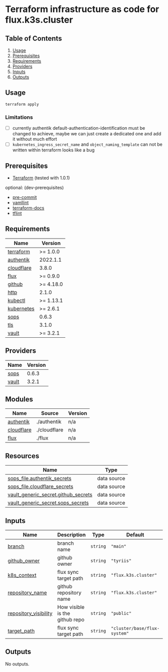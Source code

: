 <!-- markdownlint-disable MD033 -->

# Terraform infrastructure as code for flux.k3s.cluster

## Table of Contents

1. [Usage](#usage)
2. [Prerequisites](#prerequisites)
3. [Requirements](#requirements)
4. [Providers](#Providers)
5. [Inputs](#inputs)
6. [Outputs](#outputs)

## Usage

```bash
terraform apply
```

### Limitations

- [ ] currently authentik default-authentication-identification must be changed to achieve, maybe we can just create a dedicated one and add it without much effort
- [ ] `kubernetes_ingress_secret_name` and `object_naming_template` can not be written within terraform looks like a bug

## Prerequisites

- [Terraform](https://www.terraform.io/) (tested with 1.0.1)

optional: (dev-prerequisites)

- [pre-commit](https://pre-commit.com/)
- [yamllint](https://github.com/adrienverge/yamllint)
- [terraform-docs](https://github.com/terraform-docs/terraform-docs)
- [tflint](https://github.com/terraform-linters/tflint)

<!-- BEGIN_TF_DOCS -->
## Requirements

| Name | Version |
|------|---------|
| <a name="requirement_terraform"></a> [terraform](#requirement\_terraform) | >= 1.0.0 |
| <a name="requirement_authentik"></a> [authentik](#requirement\_authentik) | 2022.1.1 |
| <a name="requirement_cloudflare"></a> [cloudflare](#requirement\_cloudflare) | 3.8.0 |
| <a name="requirement_flux"></a> [flux](#requirement\_flux) | >= 0.9.0 |
| <a name="requirement_github"></a> [github](#requirement\_github) | >= 4.18.0 |
| <a name="requirement_http"></a> [http](#requirement\_http) | 2.1.0 |
| <a name="requirement_kubectl"></a> [kubectl](#requirement\_kubectl) | >= 1.13.1 |
| <a name="requirement_kubernetes"></a> [kubernetes](#requirement\_kubernetes) | >= 2.6.1 |
| <a name="requirement_sops"></a> [sops](#requirement\_sops) | 0.6.3 |
| <a name="requirement_tls"></a> [tls](#requirement\_tls) | 3.1.0 |
| <a name="requirement_vault"></a> [vault](#requirement\_vault) | >= 3.2.1 |

## Providers

| Name | Version |
|------|---------|
| <a name="provider_sops"></a> [sops](#provider\_sops) | 0.6.3 |
| <a name="provider_vault"></a> [vault](#provider\_vault) | 3.2.1 |

## Modules

| Name | Source | Version |
|------|--------|---------|
| <a name="module_authentik"></a> [authentik](#module\_authentik) | ./authentik | n/a |
| <a name="module_cloudflare"></a> [cloudflare](#module\_cloudflare) | ./cloudflare | n/a |
| <a name="module_flux"></a> [flux](#module\_flux) | ./flux | n/a |

## Resources

| Name | Type |
|------|------|
| [sops_file.authentik_secrets](https://registry.terraform.io/providers/carlpett/sops/0.6.3/docs/data-sources/file) | data source |
| [sops_file.cloudflare_secrets](https://registry.terraform.io/providers/carlpett/sops/0.6.3/docs/data-sources/file) | data source |
| [vault_generic_secret.github_secrets](https://registry.terraform.io/providers/hashicorp/vault/latest/docs/data-sources/generic_secret) | data source |
| [vault_generic_secret.sops_secrets](https://registry.terraform.io/providers/hashicorp/vault/latest/docs/data-sources/generic_secret) | data source |

## Inputs

| Name | Description | Type | Default | Required |
|------|-------------|------|---------|:--------:|
| <a name="input_branch"></a> [branch](#input\_branch) | branch name | `string` | `"main"` | no |
| <a name="input_github_owner"></a> [github\_owner](#input\_github\_owner) | github owner | `string` | `"tyriis"` | no |
| <a name="input_k8s_context"></a> [k8s\_context](#input\_k8s\_context) | flux sync target path | `string` | `"flux.k3s.cluster"` | no |
| <a name="input_repository_name"></a> [repository\_name](#input\_repository\_name) | github repository name | `string` | `"flux.k3s.cluster"` | no |
| <a name="input_repository_visibility"></a> [repository\_visibility](#input\_repository\_visibility) | How visible is the github repo | `string` | `"public"` | no |
| <a name="input_target_path"></a> [target\_path](#input\_target\_path) | flux sync target path | `string` | `"cluster/base/flux-system"` | no |

## Outputs

No outputs.
<!-- END_TF_DOCS -->
